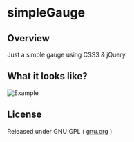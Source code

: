 simpleGauge
===========

Overview
----------------

Just a simple gauge using CSS3 &amp; jQuery.

What it looks like?
----------------

![Example](http://www.noeltock.com/images/example.png)

License
----------------

Released under GNU GPL ( [gnu.org](http://www.gnu.org/licenses/) )